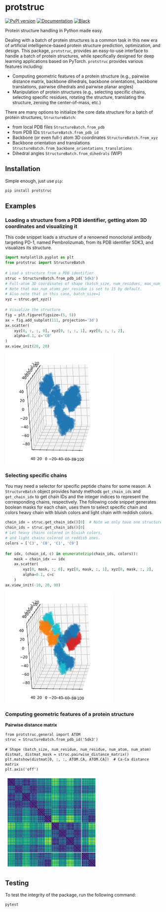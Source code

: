 # protstruc

[![PyPI version](https://badge.fury.io/py/protstruc.svg)](https://badge.fury.io/py/protstruc)
[![Documentation](https://img.shields.io/badge/documentation-link-blue.svg)](https://dohlee.github.io/protstruc)
[![Black](https://img.shields.io/badge/code%20style-black-000000.svg)](https://github.com/psf/black)

Protein structure handling in Python made easy.

Dealing with a batch of protein structures is a common task in this new era of artificial intelligence-based protein structure prediction, optimization, and design.
This package, `protstruc`, provides an easy-to-use interface to handle a batch of protein structures, while specifically designed for deep learning applications based on PyTorch.
`protstruc` provides various features including:

- Computing geometric features of a protein structure (e.g., pairwise distance matrix, backbone dihedrals, backbone orientations, backbone translations, pairwise dihedrals and pairwise planar angles)
- Manipulation of protein structures (e.g., selecting specific chains, selecting specific residues, rotating the structure, translating the structure, zeroing the center-of-mass, etc.)

There are many options to initialize the core data structure for a batch of protein structures, `StructureBatch`:

- from local PDB files `StructureBatch.from_pdb`
- from PDB IDs `StructureBatch.from_pdb_id`
- Backbone (or even full-) atom 3D coordinates `StructureBatch.from_xyz`
- Backbone orientation and translations `StructureBatch.from_backbone_orientations_translations`
- Dihedral angles `StructureBatch.from_dihedrals` (WIP)

## Installation

Simple enough, just use `pip`:

```bash
pip install protstruc
```

## Examples

### Loading a structure from a PDB identifier, getting atom 3D coordinates and visualizing it

This code snippet loads a structure of a renowned monoclonal antibody targeting PD-1, named Pembrolizumab, from its PDB identifier 5DK3, and visualizes its structure.

```python
import matplotlib.pyplot as plt
from protstruc import StructureBatch

# Load a structure from a PDB identifier
struc = StructureBatch.from_pdb_id('5dk3')
# Full-atom 3D coordinates of shape (batch_size, num_residues, max_num_atoms_per_residue, 3)
# Note that max_num_atoms_per_residue is set to 15 by default.
# Also note that in this case, batch_size=1
xyz = struc.get_xyz()

# Visualize the structure
fig = plt.figure(figsize=(5, 5))
ax = fig.add_subplot(111, projection='3d')
ax.scatter(
    xyz[0, :, :, 0], xyz[0, :, :, 1], xyz[0, :, :, 2],
    alpha=0.1, c='C0'
)
ax.view_init(20, 20)
```

<img src="img/pembrolizumab.png" width="350px">

### Selecting specific chains

You may need a selector for specific peptide chains for some reason.
A `StructureBatch` object provides handy methods `get_chain_ids` and `get_chain_idx` to get chain IDs and the integer indices to represent the corresponding chains, respectively.
The following code snippet generates boolean masks for each chain, uses them to select specific chain and colors heavy chain with bluish colors and light chain with reddish colors.

```python
chain_idx = struc.get_chain_idx()[0]  # Note we only have one structure in the batch.
chain_ids = struc.get_chain_ids()[0]
# Let heavy chains colored in bluish colors,
# and light chains colored in reddish ones.
colors = ['C3', 'C0', 'C1', 'C9']

for idx, (chain_id, c) in enumerate(zip(chain_ids, colors)):
    mask = chain_idx == idx
    ax.scatter(
        xyz[0, mask, :, 0], xyz[0, mask, :, 1], xyz[0, mask, :, 2],
        alpha=0.1, c=c
    )
ax.view_init(-10, 20, 90)
```

<img src="img/pembrolizumab_chain.png" width="350px">

### Computing geometric features of a protein structure

**Pairwise distance matrix**

```
from protstruc.general import ATOM
struc = StructureBatch.from_pdb_id('5dk3')

# Shape (batch_size, num_residue, num_residue, num_atom, num_atom)
distmat, distmat_mask = struc.pairwise_distance_matrix()
plt.matshow(distmat[0, :, :, ATOM.CA, ATOM.CA])  # Ca-Ca distance matrix
plt.axis('off')
```

<img src="img/pembrolizumab_distmat.png" width="300px">

## Testing

To test the integrity of the package, run the following command:

```bash
pytest
```
